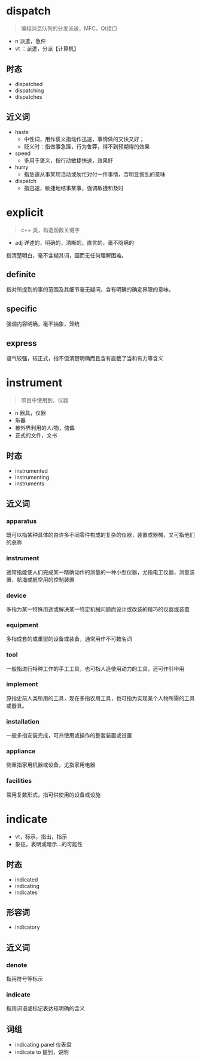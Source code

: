 # dispatch

> 编程消息队列的分发派送，MFC，Qt接口

* n  派遣，急件
* vt ：派遣，分派【计算机】

## 时态

* dispatched 
* dispatching
* dispatches

## 近义词

* haste
  * 中性词，用作褒义指动作迅速，事情做的又快又好；
  * 贬义时：指做事急躁，行为鲁莽，得不到预期得的效果
* speed
  * 多用于褒义，指行动敏捷快速，效果好
* hurry
  * 指急速从事某项活动或匆忙对付一件事情，含明显慌乱的意味
* dispatch
  * 指迅速，敏捷地结事某事，强调敏捷和及时



# explicit 

>  c++ 类，构造函数关键字

* adj 详述的，明确的，清晰的，直言的，毫不隐瞒的

指清楚明白，毫不含糊其词，因而无任何理解困难。

## definite

指对所提到的事的范围及其细节毫无疑问，含有明确的确定界限的意味。

## specific

强调内容明确，毫不抽象，笼统

## express

语气较强，较正式，指不但清楚明确而且含有直截了当和有力等含义

# instrument

> 项目中使用到，仪器

* n 器具，仪器
* 乐器
* 被外界利用的人/物，傀儡
* 正式的文件，文书

## 时态

* instrumented
* instrumenting
* instruments

## 近义词

### apparatus

既可以指某种具体的由许多不同零件构成的复杂的仪器，装置或器械，又可指他们的总称

### instrument

通常指能使人们完成某一精确动作的测量的一种小型仪器，尤指电工仪器，测量装置，航海或航空用的控制装置

### device

多指为某一特殊用途或解决某一特定机械问题而设计或改装的精巧的仪器或装置

### equipment

多指成套的或重型的设备或装备，通常用作不可数名词

### tool

一般指进行特种工作的手工工具，也可指人造使用动力的工具，还可作引申用

### implement

原指史前人类所用的工具，现在多指农用工具，也可指为实现某个人物所需的工具或器具。

### installation

一般多指安装完成，可共使用或操作的整套装置或设置

### appliance

侧重指家用机器或设备，尤指家用电器

### facilities

常用复数形式，指可供使用的设备或设施



# indicate

* vt，标示，指出，指示
* 象征，表明或暗示...的可能性

## 时态

* indicated
* indicating
* indicates

## 形容词

* indicatory

## 近义词

### denote

指用符号等标示

### indicate

指用词语或标记表达较明确的含义

## 词组

* indicating panel    仪表盘
* indicate to             提到，说明

